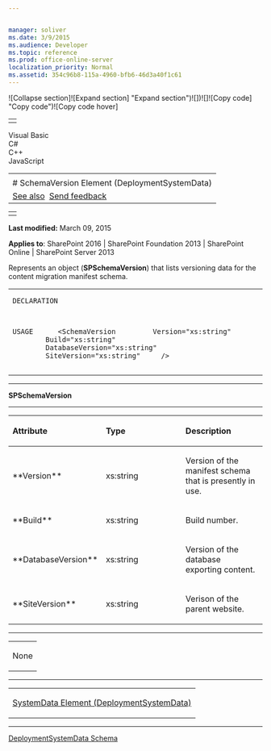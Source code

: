 ```yaml
---


manager: soliver
ms.date: 3/9/2015
ms.audience: Developer
ms.topic: reference
ms.prod: office-online-server
localization_priority: Normal
ms.assetid: 354c96b8-115a-4960-bfb6-46d3a40f1c61
---
```


![Collapse
section]![Expand
section] "Expand section")![]()![])![]![]()![Copy
code] "Copy code")![Copy code
hover]
<table>
<tbody>
<tr class="odd">
<td align="left"></td>
</tr>
</tbody>
</table>

Visual Basic  
C\#  
C++  
JavaScript  

<table>
<tbody>
<tr class="odd">
<td align="left"><span id="runningHeaderText"></span></td>
</tr>
<tr class="even">
<td align="left"># SchemaVersion Element (DeploymentSystemData)</td>
</tr>
<tr class="odd">
<td align="left"><a href="#seeAlsoToggle">See also</a>  <span id="headfeedbackarea" class="feedbackhead"><a href="javascript:SubmitFeedback(&#39;docthis@Microsoft.com&#39;,&#39;&#39;,&#39;&#39;,&#39;&#39;,&#39;1.0.18082.1225&#39;,&#39;%0\dThank%20you%20for%20your%20feedback.%20The%20developer%20writing%20teams%20use%20your%20feedback%20to%20improve%20documentation.%20While%20we%20are%20reviewing%20your%20feedback,%20we%20may%20send%20you%20e-mail%20to%20ask%20for%20clarification%20or%20feedback%20on%20a%20solution.%20We%20do%20not%20use%20your%20e-mail%20address%20for%20any%20other%20purpose%20and%20we%20delete%20it%20after%20we%20finish%20our%20review.%0\AFor%20further%20information%20about%20the%20privacy%20policies%20of%20Microsoft,%20please%20see%20http://privacy.microsoft.com/en-us/default.aspx.%0\A%0\d&#39;,&#39;Customer%20feedback&#39;);">Send feedback</a></span></td>
</tr>
</tbody>
</table>

<table>
<colgroup>
<col width="100%" />
</colgroup>
<tbody>
<tr class="odd">
<td align="left"></td>
</tr>
</tbody>
</table>

**Last modified:** March 09, 2015

**Applies to**: SharePoint 2016 | SharePoint Foundation 2013 |
SharePoint Online | SharePoint Server 2013

Represents an object (**SPSchemaVersion**) that
lists versioning data for the content migration manifest schema.

<span codelanguage="other"></span>
<table>
<colgroup>
<col width="100%" />
</colgroup>
<tbody>
<tr class="odd">
<td align="left"><pre><code>DECLARATION
<xs:element 
    name="SchemaVersion" 
    type="SPSchemaVersion" 
    minOccurs="1" maxOccurs="1" 
/>

USAGE
<SystemData>
    <SchemaVersion
        Version="xs:string"
        Build="xs:string"
        DatabaseVersion="xs:string"
        SiteVersion="xs:string"
    />
</SystemData></code></pre></td>
</tr>
</tbody>
</table>


-----------------------------------------------------------------------------------------------------------------------------------------------------------------------------------------

**SPSchemaVersion**


-----------------------------------------------------------------------------------------------------------------------------------------------------------------------------------------------

<table>
<colgroup>
<col width="33%" />
<col width="33%" />
<col width="33%" />
</colgroup>
<thead>
<tr class="header">
<th align="left"><p>Attribute</p></th>
<th align="left"><p>Type</p></th>
<th align="left"><p>Description</p></th>
</tr>
</thead>
<tbody>
<tr class="odd">
<td align="left"><p>**Version**</p></td>
<td align="left"><p>xs:string</p></td>
<td align="left"><p>Version of the manifest schema that is presently in use.</p></td>
</tr>
<tr class="even">
<td align="left"><p>**Build**</p></td>
<td align="left"><p>xs:string</p></td>
<td align="left"><p>Build number.</p></td>
</tr>
<tr class="odd">
<td align="left"><p>**DatabaseVersion**</p></td>
<td align="left"><p>xs:string</p></td>
<td align="left"><p>Version of the database exporting content.</p></td>
</tr>
<tr class="even">
<td align="left"><p>**SiteVersion**</p></td>
<td align="left"><p>xs:string</p></td>
<td align="left"><p>Verison of the parent website.</p></td>
</tr>
</tbody>
</table>


---------------------------------------------------------------------------------------------------------------------------------------------------------------------------------------------------

<table>
<colgroup>
<col width="100%" />
</colgroup>
<tbody>
<tr class="odd">
<td align="left"><p>None</p></td>
</tr>
</tbody>
</table>


----------------------------------------------------------------------------------------------------------------------------------------------------------------------------------------------------

<table>
<colgroup>
<col width="100%" />
</colgroup>
<tbody>
<tr class="odd">
<td align="left"><p><span sdata="link"><a href="systemdata-element-deploymentsystemdata.md">SystemData Element (DeploymentSystemData)</a></span></p></td>
</tr>
</tbody>
</table>


-------------------------------------------------------------------------------------------------------------------------------------------------------------------------------------------



[DeploymentSystemData
Schema](deploymentsystemdata-schema.md)</span>








